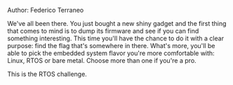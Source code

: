 Author: Federico Terraneo

We've all been there. You just bought a new shiny gadget and the first thing that comes to mind is to dump its firmware and see if you can find something interesting. This time you'll have the chance to do it with a clear purpose: find the flag that's somewhere in there. What's more, you'll be able to pick the embedded system flavor you're more comfortable with: Linux, RTOS or bare metal. Choose more than one if you're a pro.

This is the RTOS challenge.
